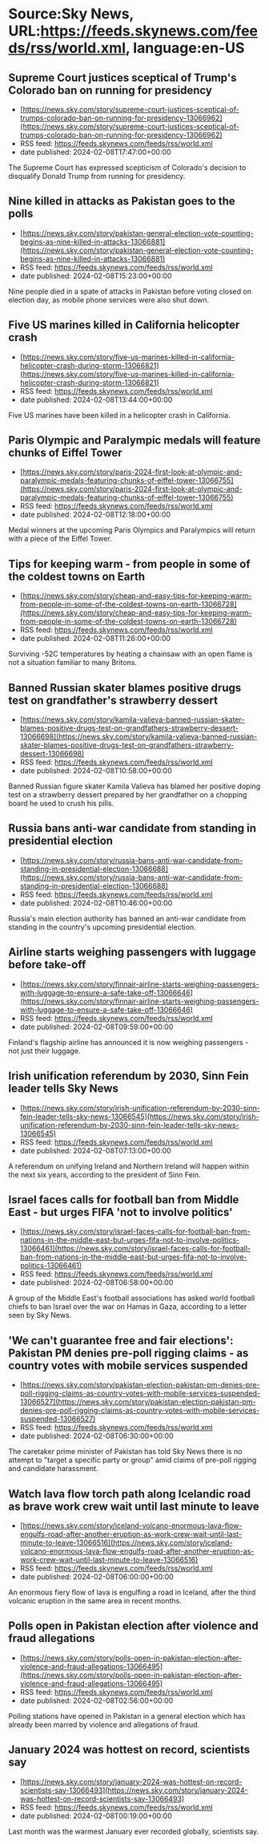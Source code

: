 # Source:Sky News, URL:https://feeds.skynews.com/feeds/rss/world.xml, language:en-US

## Supreme Court justices sceptical of Trump's Colorado ban on running for presidency
 - [https://news.sky.com/story/supreme-court-justices-sceptical-of-trumps-colorado-ban-on-running-for-presidency-13066962](https://news.sky.com/story/supreme-court-justices-sceptical-of-trumps-colorado-ban-on-running-for-presidency-13066962)
 - RSS feed: https://feeds.skynews.com/feeds/rss/world.xml
 - date published: 2024-02-08T17:47:00+00:00

The Supreme Court has expressed scepticism of Colorado's decision to disqualify Donald Trump from running for presidency.&#160;

## Nine killed in attacks as Pakistan goes to the polls
 - [https://news.sky.com/story/pakistan-general-election-vote-counting-begins-as-nine-killed-in-attacks-13066881](https://news.sky.com/story/pakistan-general-election-vote-counting-begins-as-nine-killed-in-attacks-13066881)
 - RSS feed: https://feeds.skynews.com/feeds/rss/world.xml
 - date published: 2024-02-08T15:23:00+00:00

Nine people died in a spate of attacks in Pakistan before voting closed on election day, as mobile phone services were also shut down.

## Five US marines killed in California helicopter crash
 - [https://news.sky.com/story/five-us-marines-killed-in-california-helicopter-crash-during-storm-13066821](https://news.sky.com/story/five-us-marines-killed-in-california-helicopter-crash-during-storm-13066821)
 - RSS feed: https://feeds.skynews.com/feeds/rss/world.xml
 - date published: 2024-02-08T13:44:00+00:00

Five US marines have been killed in a helicopter crash in California.&#160;

## Paris Olympic and Paralympic medals will feature chunks of Eiffel Tower
 - [https://news.sky.com/story/paris-2024-first-look-at-olympic-and-paralympic-medals-featuring-chunks-of-eiffel-tower-13066755](https://news.sky.com/story/paris-2024-first-look-at-olympic-and-paralympic-medals-featuring-chunks-of-eiffel-tower-13066755)
 - RSS feed: https://feeds.skynews.com/feeds/rss/world.xml
 - date published: 2024-02-08T12:18:00+00:00

Medal winners at the upcoming Paris Olympics and Paralympics will return with a piece of the Eiffel Tower.

## Tips for keeping warm - from people in some of the coldest towns on Earth
 - [https://news.sky.com/story/cheap-and-easy-tips-for-keeping-warm-from-people-in-some-of-the-coldest-towns-on-earth-13066728](https://news.sky.com/story/cheap-and-easy-tips-for-keeping-warm-from-people-in-some-of-the-coldest-towns-on-earth-13066728)
 - RSS feed: https://feeds.skynews.com/feeds/rss/world.xml
 - date published: 2024-02-08T11:26:00+00:00

Surviving -52C temperatures by heating a chainsaw with an open flame is not a situation familiar to many Britons.

## Banned Russian skater blames positive drugs test on grandfather's strawberry dessert
 - [https://news.sky.com/story/kamila-valieva-banned-russian-skater-blames-positive-drugs-test-on-grandfathers-strawberry-dessert-13066698](https://news.sky.com/story/kamila-valieva-banned-russian-skater-blames-positive-drugs-test-on-grandfathers-strawberry-dessert-13066698)
 - RSS feed: https://feeds.skynews.com/feeds/rss/world.xml
 - date published: 2024-02-08T10:58:00+00:00

Banned Russian figure skater Kamila Valieva has blamed her positive doping test on a strawberry dessert prepared by her grandfather on a chopping board he used to crush his pills.

## Russia bans anti-war candidate from standing in presidential election
 - [https://news.sky.com/story/russia-bans-anti-war-candidate-from-standing-in-presidential-election-13066688](https://news.sky.com/story/russia-bans-anti-war-candidate-from-standing-in-presidential-election-13066688)
 - RSS feed: https://feeds.skynews.com/feeds/rss/world.xml
 - date published: 2024-02-08T10:46:00+00:00

Russia's main election authority has banned an anti-war candidate from standing in the country's upcoming presidential election.

## Airline starts weighing passengers with luggage before take-off
 - [https://news.sky.com/story/finnair-airline-starts-weighing-passengers-with-luggage-to-ensure-a-safe-take-off-13066646](https://news.sky.com/story/finnair-airline-starts-weighing-passengers-with-luggage-to-ensure-a-safe-take-off-13066646)
 - RSS feed: https://feeds.skynews.com/feeds/rss/world.xml
 - date published: 2024-02-08T09:59:00+00:00

Finland's flagship airline has announced it is now weighing passengers - not just their luggage.

## Irish unification referendum by 2030, Sinn Fein leader tells Sky News
 - [https://news.sky.com/story/irish-unification-referendum-by-2030-sinn-fein-leader-tells-sky-news-13066545](https://news.sky.com/story/irish-unification-referendum-by-2030-sinn-fein-leader-tells-sky-news-13066545)
 - RSS feed: https://feeds.skynews.com/feeds/rss/world.xml
 - date published: 2024-02-08T07:13:00+00:00

A referendum on unifying Ireland and Northern Ireland will happen within the next six years, according to the president of Sinn Fein.

## Israel faces calls for football ban from Middle East - but urges FIFA 'not to involve politics'
 - [https://news.sky.com/story/israel-faces-calls-for-football-ban-from-nations-in-the-middle-east-but-urges-fifa-not-to-involve-politics-13066461](https://news.sky.com/story/israel-faces-calls-for-football-ban-from-nations-in-the-middle-east-but-urges-fifa-not-to-involve-politics-13066461)
 - RSS feed: https://feeds.skynews.com/feeds/rss/world.xml
 - date published: 2024-02-08T06:58:00+00:00

A group of the Middle East's football associations has asked world football chiefs to ban Israel over the war on Hamas in Gaza, according to a letter seen by Sky News.

## 'We can't guarantee free and fair elections': Pakistan PM denies pre-poll rigging claims - as country votes with mobile services suspended
 - [https://news.sky.com/story/pakistan-election-pakistan-pm-denies-pre-poll-rigging-claims-as-country-votes-with-mobile-services-suspended-13066527](https://news.sky.com/story/pakistan-election-pakistan-pm-denies-pre-poll-rigging-claims-as-country-votes-with-mobile-services-suspended-13066527)
 - RSS feed: https://feeds.skynews.com/feeds/rss/world.xml
 - date published: 2024-02-08T06:30:00+00:00

The caretaker prime minister of Pakistan has told Sky News there is no attempt to "target a specific party or group" amid claims of pre-poll rigging and candidate harassment.

## Watch lava flow torch path along Icelandic road as brave work crew wait until last minute to leave
 - [https://news.sky.com/story/iceland-volcano-enormous-lava-flow-engulfs-road-after-another-eruption-as-work-crew-wait-until-last-minute-to-leave-13066516](https://news.sky.com/story/iceland-volcano-enormous-lava-flow-engulfs-road-after-another-eruption-as-work-crew-wait-until-last-minute-to-leave-13066516)
 - RSS feed: https://feeds.skynews.com/feeds/rss/world.xml
 - date published: 2024-02-08T06:00:00+00:00

An enormous fiery flow of lava is engulfing a road in Iceland, after the third volcanic eruption in the same area in recent months.

## Polls open in Pakistan election after violence and fraud allegations
 - [https://news.sky.com/story/polls-open-in-pakistan-election-after-violence-and-fraud-allegations-13066495](https://news.sky.com/story/polls-open-in-pakistan-election-after-violence-and-fraud-allegations-13066495)
 - RSS feed: https://feeds.skynews.com/feeds/rss/world.xml
 - date published: 2024-02-08T02:56:00+00:00

Polling stations have opened in Pakistan in a general election which has already been marred by violence and allegations of fraud.

## January 2024 was hottest on record, scientists say
 - [https://news.sky.com/story/january-2024-was-hottest-on-record-scientists-say-13066493](https://news.sky.com/story/january-2024-was-hottest-on-record-scientists-say-13066493)
 - RSS feed: https://feeds.skynews.com/feeds/rss/world.xml
 - date published: 2024-02-08T00:19:00+00:00

Last month was the warmest January ever recorded globally, scientists say.

